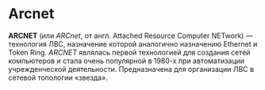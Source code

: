 # Arcnet


**ARCNET** (или *ARCnet*, от англ. Attached Resource Computer NETwork) — технология ЛВС, назначение которой аналогично назначению Ethernet и Token Ring.  *ARCNET* являлась первой технологией для создания сетей компьютеров и стала очень популярной в 1980-х при автоматизации учрежденческой деятельности. Предназначена для организации ЛВС в сетевой топологии «звезда».
